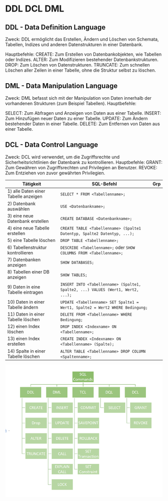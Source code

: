 # DDL DCL DML

## DDL - Data Definition Language

Zweck: DDL ermöglicht das Erstellen, Ändern und Löschen von Schemata, Tabellen, Indizes und anderen Datenstrukturen in einer Datenbank.


Hauptbefehle:
CREATE: Zum Erstellen von Datenbankobjekten, wie Tabellen oder Indizes.
ALTER: Zum Modifizieren bestehender Datenbankstrukturen.
DROP: Zum Löschen von Datenstrukturen.
TRUNCATE: Zum schnellen Löschen aller Zeilen in einer Tabelle, ohne die Struktur selbst zu löschen.

## DML - Data Manipulation Language

Zweck: DML befasst sich mit der Manipulation von Daten innerhalb der vorhandenen Strukturen (zum Beispiel Tabellen).
Hauptbefehle:


SELECT: Zum Abfragen und Anzeigen von Daten aus einer Tabelle.
INSERT: Zum Hinzufügen neuer Daten zu einer Tabelle.
UPDATE: Zum Ändern bestehender Daten in einer Tabelle.
DELETE: Zum Entfernen von Daten aus einer Tabelle.


## DCL - Data Control Language

Zweck: DCL wird verwendet, um die Zugriffsrechte und Sicherheitsrichtlinien der Datenbank zu kontrollieren.
Hauptbefehle:
GRANT: Zum Gewähren von Zugriffsrechten und Privilegien an Benutzer.
REVOKE: Zum Entziehen von zuvor gewährten Privilegien.

| Tätigkeit                              | SQL-Befehl                                                             | Grp |
|----------------------------------------|-----------------------------------------------------------------------|-----|
| 1) alle Daten einer Tabelle anzeigen   | `SELECT * FROM <Tabellenname>;`                                       |     |
| 2) Datenbank auswählen                 | `USE <Datenbankname>;`                                                |     |
| 3) eine neue Datenbank erstellen       | `CREATE DATABASE <Datenbankname>;`                                    |     |
| 4) eine neue Tabelle erstellen         | `CREATE TABLE <Tabellenname> (Spalte1 Datentyp, Spalte2 Datentyp, ...);` |     |
| 5) eine Tabelle löschen                | `DROP TABLE <Tabellenname>;`                                         |     |
| 6) Tabellenstruktur kontrollieren      | `DESCRIBE <Tabellenname>;` oder `SHOW COLUMNS FROM <Tabellenname>;`  |     |
| 7) Datenbanken anzeigen                | `SHOW DATABASES;`                                                    |     |
| 8) Tabellen einer DB anzeigen          | `SHOW TABLES;`                                                       |     |
| 9) Daten in eine Tabelle eintragen     | `INSERT INTO <Tabellenname> (Spalte1, Spalte2, ...) VALUES (Wert1, Wert2, ...);` |     |
| 10) Daten in einer Tabelle ändern      | `UPDATE <Tabellenname> SET Spalte1 = Wert1, Spalte2 = Wert2 WHERE Bedingung;` |     |
| 11) Daten in einer Tabelle löschen     | `DELETE FROM <Tabellenname> WHERE Bedingung;`                        |     |
| 12) einen Index löschen                | `DROP INDEX <Indexname> ON <Tabellenname>;`                          |     |
| 13) einen Index erstellen              | `CREATE INDEX <Indexname> ON <Tabellenname> (Spalte);`               |     |
| 14) Spalte in einer Tabelle löschen    | `ALTER TABLE <Tabellenname> DROP COLUMN <Spaltenname>;`              |     |


![alt text](image.png)




